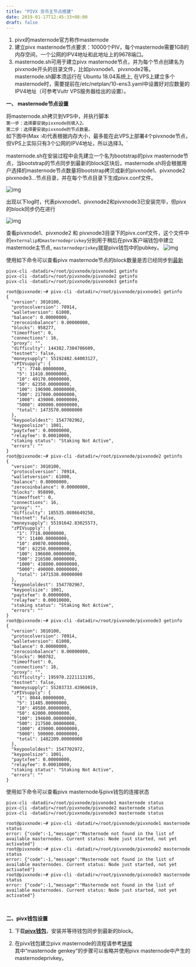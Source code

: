 ```yaml
---
title: "PIVX 货币主节点搭建"
date: 2019-01-17T12:45:33+08:00
draft: false
---
```


1. pivx的masternode官方称作masternode<br>
2. 建立pivx masternode节点要求：10000个PIV，每个masternode需要1GB的内存空间，一个公网的IPV4地址和此地址上的9678端口。<br>
3. masternode.sh可用于建立pivx masternode节点，并为每个节点创建名为pivxnode开头的目录文件，比如pivxnode1、pivxnode2等。<br>
masternode.sh脚本须运行在 Ubuntu 18.04系统上, 在VPS上建立多个masternode时，需要提前在/etc/netplan/10-ens3.yaml中设置好对应数量的IPV4地址（可参考Vultr VPS服务器给出的设置）。

**一、 masternode节点设置**

将masternode.sh拷贝到VPS中，并执行脚本<br>
`第一步：选择要安装pivxnode则填入2。`<br>
`第二步：选择要安装pivxnode的节点数量。`<br>
如下图中(Max :4)代表根据内存大小，最多能在此VPS上部署4个pivxnode节点，但VPS上实际只有3个公网的IPV4地址，所以选择3。`

masternode.sh在安装过程中会先建立一个名为bootstrap的pivx masternode节点，当bootstrap的节点同步到最新的block区块后，masternode.sh将会根据用户选择的masternode节点数量将bootstrap拷贝成新的pivxnode1、pivxnode2 pivxnode3...节点目录，并在每个节点目录下生成pivx.conf文件。<br>

![img](/pivxnode/1.png "img")

出现以下log时，代表pivxnode1、pivxnode2和pivxnode3已安装完毕，但pivx的block同步仍在进行

![img](/pivxnode/2.png "img")

查看pivxnode1、pivxnode2 和 pivxnode3目录下的pivx.conf文件，这个文件中的`externalip和masternodeprivkey`分别用于稍后在pivx客户端钱包中建立masternode主节点, `masternodeprivkey`就是pivx钱包中的pubkey。
![img](/pivxnode/3.png "img")

使用如下命令可以查看pivx masternode节点的block数量是否已经同步到[最新](https://chainz.cryptoid.info/pivx/)
```shell
pivx-cli -datadir=/root/pivxnode/pivxnode1 getinfo
pivx-cli -datadir=/root/pivxnode/pivxnode2 getinfo
pivx-cli -datadir=/root/pivxnode/pivxnode3 getinfo
```

```shell
root@pivxnode:~# pivx-cli -datadir=/root/pivxnode/pivxnode1 getinfo
{
  "version": 3010100,
  "protocolversion": 70914,
  "walletversion": 61000,
  "balance": 0.00000000,
  "zerocoinbalance": 0.00000000,
  "blocks": 958277,
  "timeoffset": 0,
  "connections": 16,
  "proxy": "",
  "difficulty": 144382.7304786609,
  "testnet": false,
  "moneysupply": 55192482.64003127,
  "zPIVsupply": {
    "1": 7740.00000000,
    "5": 11410.00000000,
    "10": 49170.00000000,
    "50": 62350.00000000,
    "100": 196900.00000000,
    "500": 217000.00000000,
    "1000": 439000.00000000,
    "5000": 490000.00000000,
    "total": 1473570.00000000
  },
  "keypoololdest": 1547702962,
  "keypoolsize": 1001,
  "paytxfee": 0.00000000,
  "relayfee": 0.00010000,
  "staking status": "Staking Not Active",
  "errors": ""
}
root@pivxnode:~# pivx-cli -datadir=/root/pivxnode/pivxnode2 getinfo
{
  "version": 3010100,
  "protocolversion": 70914,
  "walletversion": 61000,
  "balance": 0.00000000,
  "zerocoinbalance": 0.00000000,
  "blocks": 958090,
  "timeoffset": 0,
  "connections": 16,
  "proxy": "",
  "difficulty": 185535.0886649258,
  "testnet": false,
  "moneysupply": 55191642.83025573,
  "zPIVsupply": {
    "1": 7718.00000000,
    "5": 11400.00000000,
    "10": 49070.00000000,
    "50": 62250.00000000,
    "100": 196600.00000000,
    "500": 216500.00000000,
    "1000": 438000.00000000,
    "5000": 490000.00000000,
    "total": 1471538.00000000
  },
  "keypoololdest": 1547702967,
  "keypoolsize": 1001,
  "paytxfee": 0.00000000,
  "relayfee": 0.00010000,
  "staking status": "Staking Not Active",
  "errors": ""
}
root@pivxnode:~# pivx-cli -datadir=/root/pivxnode/pivxnode3 getinfo
{
  "version": 3010100,
  "protocolversion": 70914,
  "walletversion": 61000,
  "balance": 0.00000000,
  "zerocoinbalance": 0.00000000,
  "blocks": 960782,
  "timeoffset": 0,
  "connections": 16,
  "proxy": "",
  "difficulty": 195970.2221113195,
  "testnet": false,
  "moneysupply": 55203733.43960619,
  "zPIVsupply": {
    "1": 8044.00000000,
    "5": 11485.00000000,
    "10": 49580.00000000,
    "50": 62000.00000000,
    "100": 194600.00000000,
    "500": 217500.00000000,
    "1000": 439000.00000000,
    "5000": 500000.00000000,
    "total": 1482209.00000000
  },
  "keypoololdest": 1547702972,
  "keypoolsize": 1001,
  "paytxfee": 0.00000000,
  "relayfee": 0.00010000,
  "staking status": "Staking Not Active",
  "errors": ""
}
```

使用如下命令可以查看pivx masternode与pivx钱包的连接状态
```shell
pivx-cli -datadir=/root/pivxnode/pivxnode1 masternode status
pivx-cli -datadir=/root/pivxnode/pivxnode2 masternode status
pivx-cli -datadir=/root/pivxnode/pivxnode3 masternode status
```
```shell
root@pivxnode:~# pivx-cli -datadir=/root/pivxnode/pivxnode1 masternode status
error: {"code":-1,"message":"Masternode not found in the list of available masternodes. Current status: Node just started, not yet activated"}
root@pivxnode:~# pivx-cli -datadir=/root/pivxnode/pivxnode2 masternode status
error: {"code":-1,"message":"Masternode not found in the list of available masternodes. Current status: Node just started, not yet activated"}
root@pivxnode:~# pivx-cli -datadir=/root/pivxnode/pivxnode3 masternode status
error: {"code":-1,"message":"Masternode not found in the list of available masternodes. Current status: Node just started, not yet activated"}
```
<br>

**二、pivx钱包设置**

1. 下载[**pivx钱包**](https://github.com/PIVX-Project/PIVX/releases)，安装并等待钱包同步到最新的block。

2. 在pivx钱包建立pivx masternode的流程请参考[链接](https://pivx.org/knowledge-base/masternode-setup-guide/)<br>
其中“masternode genkey”的步骤可以省略并使用pivx masternode中产生的masternodeprivkey。

